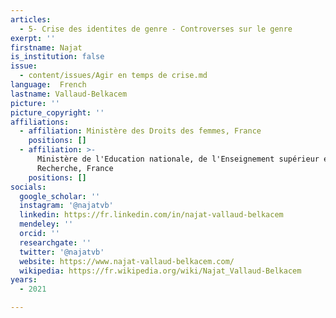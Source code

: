 ```yaml
---
articles:
  - 5- Crise des identites de genre - Controverses sur le genre
exerpt: ''
firstname: Najat
is_institution: false
issue:
  - content/issues/Agir en temps de crise.md
language:  French
lastname: Vallaud-Belkacem
picture: ''
picture_copyright: ''
affiliations:
  - affiliation: Ministère des Droits des femmes, France
    positions: []
  - affiliation: >-
      Ministère de l'Education nationale, de l'Enseignement supérieur et de la
      Recherche, France
    positions: []
socials:
  google_scholar: ''
  instagram: '@najatvb'
  linkedin: https://fr.linkedin.com/in/najat-vallaud-belkacem
  mendeley: ''
  orcid: ''
  researchgate: ''
  twitter: '@najatvb'
  website: https://www.najat-vallaud-belkacem.com/
  wikipedia: https://fr.wikipedia.org/wiki/Najat_Vallaud-Belkacem
years:
  - 2021

---
```

